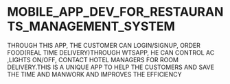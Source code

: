 # MOBILE_APP_DEV_FOR_RESTAURANTS_MANAGEMENT_SYSTEM
THROUGH THIS APP, THE CUSTOMER CAN LOGIN/SIGNUP, ORDER FOOD(REAL TIME DELIVERY)THROUGH WTSAPP, HE CAN CONTROL AC ,LIGHTS ON/OFF, CONTACT HOTEL MANAGERS FOR ROOM DELIVERY.THIS IS A UNIQUE APP TO HELP THE CUSTOMERS AND SAVE THE TIME AND MANWORK AND IMPROVES THE EFFICIENCY
